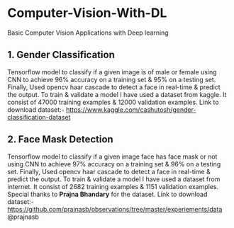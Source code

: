 # Computer-Vision-With-DL
Basic Computer Vision Applications with Deep learning

## 1. Gender Classification

Tensorflow model to classify if a given image is of male or female using CNN to achieve 96% accuracy on a training set & 95% on a testing set. Finally, Used opencv haar cascade to detect a face in real-time & predict the output. To train & validate a model I have used a dataset from kaggle. It consist of 47000 training examples & 12000 validation examples. Link to download dataset:- https://www.kaggle.com/cashutosh/gender-classification-dataset

## 2. Face Mask Detection

Tensorflow model to classify if a given image face has face mask or not using CNN to achieve 97% accuracy on a training set & 96% on a testing set. Finally, Used opencv haar cascade to detect a face in real-time & predict the output. To train & validate a model I have used a dataset from internet. It consist of 2682 training examples & 1151 validation examples. Special thanks to **Prajna Bhandary** for the dataset. Link to download dataset:- https://github.com/prajnasb/observations/tree/master/experiements/data
@prajnasb
 
